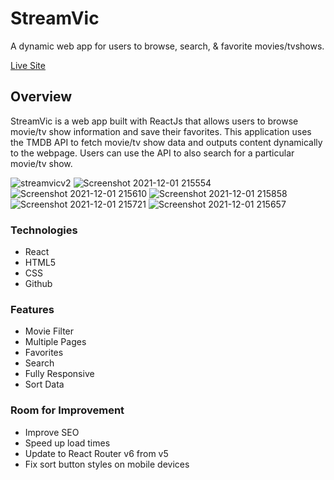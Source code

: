 # StreamVic

A dynamic web app for users to browse, search, & favorite movies/tvshows.

[Live Site](https://streamvic.netlify.app/)



## Overview

StreamVic is a web app built with ReactJs that allows users to browse movie/tv show information and save their favorites. This application uses the TMDB API to fetch movie/tv show data and outputs content dynamically to the webpage. Users can use the API to also search for a particular movie/tv show.

![streamvicv2](https://user-images.githubusercontent.com/93169407/144171701-26278690-9dda-4bc6-8633-d5a93fac749d.png)
![Screenshot 2021-12-01 215554](https://user-images.githubusercontent.com/93169407/144349793-978b69eb-829a-46af-a8e1-caa417181e16.png)
![Screenshot 2021-12-01 215610](https://user-images.githubusercontent.com/93169407/144349802-b484eb19-0b10-4e57-884e-6ca700363600.png)
![Screenshot 2021-12-01 215858](https://user-images.githubusercontent.com/93169407/144349805-802194d7-fddf-4bfd-ba89-55f9c5b99333.png)
![Screenshot 2021-12-01 215721](https://user-images.githubusercontent.com/93169407/144349812-6fdaec42-a323-4de6-b077-b3647bcc05e3.png)
![Screenshot 2021-12-01 215657](https://user-images.githubusercontent.com/93169407/144349818-1ed6a93a-18ff-4933-82f1-71364c0bbf09.png)

### Technologies

* React
* HTML5
* CSS
* Github

### Features

* Movie Filter
* Multiple Pages
* Favorites
* Search
* Fully Responsive
* Sort Data

### Room for Improvement

* Improve SEO 
* Speed up load times
* Update to React Router v6 from v5
* Fix sort button styles on mobile devices
